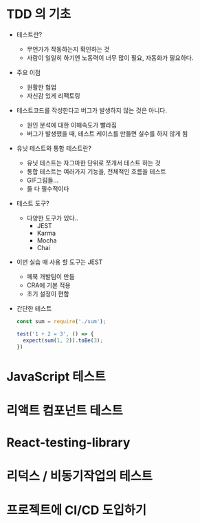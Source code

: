 # TDD 의 기초

- 테스트란?
  - 무언가가 작동하는지 확인하는 것
  - 사람이 일일히 하기엔 노동력이 너무 많이 필요, 자동화가 필요하다.

- 주요 이점
  - 원활한 협업
  - 자신감 있게 리팩토링

- 테스트코드를 작성한다고 버그가 발생하지 않는 것은 아니다.
  - 원인 분석에 대한 이해속도가 빨라짐
  - 버그가 발생했을 때, 테스트 케이스를 만들면 실수를 하지 않게 됨

- 유닛 테스트와 통합 테스트란?
  - 유닛 테스트는 자그마한 단위로 쪼개서 테스트 하는 것
  - 통합 테스트는 여러가지 기능을, 전체적인 흐름을 테스트
  - GIF그림들...
  - 둘 다 필수적이다

- 테스트 도구?
  - 다양한 도구가 있다..
    - JEST
    - Karma
    - Mocha
    - Chai

- 이번 실습 때 사용 할 도구는 JEST
  - 페북 개발팀이 만듦
  - CRA에 기본 적용
  - 초기 설정이 편함
  
- 간단한 테스트
  ```js
  const sum = require('./sum');

  test('1 + 2 = 3', () => {
    expect(sum(1, 2)).toBe(3);
  })
  ```
  
# JavaScript 테스트
# 리액트 컴포넌트 테스트
# React-testing-library
# 리덕스 / 비동기작업의 테스트
# 프로젝트에 CI/CD 도입하기
  
  
